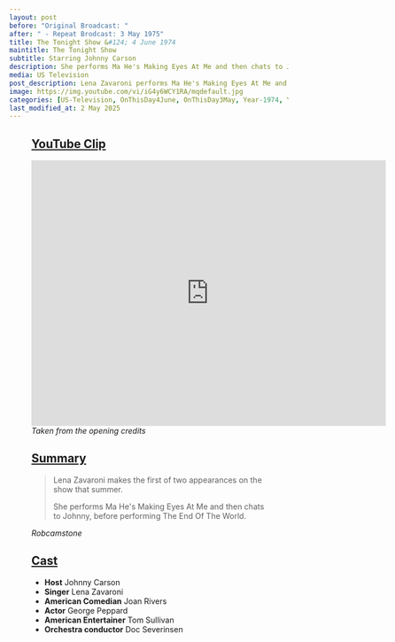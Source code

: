 ```yaml
---
layout: post
before: "Original Broadcast: "
after: " - Repeat Brodcast: 3 May 1975"
title: The Tonight Show &#124; 4 June 1974
maintitle: The Tonight Show
subtitle: Starring Johnny Carson
description: She performs Ma He's Making Eyes At Me and then chats to Johnny, before performing The End Of The World.
media: US Television
post_description: Lena Zavaroni performs Ma He's Making Eyes At Me and then chats to Johnny, before performing The End Of The World.
image: https://img.youtube.com/vi/iG4y6WCY1RA/mqdefault.jpg
categories: [US-Television, OnThisDay4June, OnThisDay3May, Year-1974, Year-1974, Year-1974]
last_modified_at: 2 May 2025
---
```


<figure class="fig3">
<div class="CardLayout">
<div class="CardItem"><h2 id="infobox1" class="infobox"><a href="#infobox1">YouTube Clip</a></h2></div>
<div class="CardItem split">
<div class="responsive-video"><iframe width="640px" height="480px" src="https://www.youtube.com/embed/SZnmGZTlZu0?si=Yj78gaBeZ5TFPnYv" title="YouTube video player" frameborder="0" allow="accelerometer; autoplay; clipboard-write; encrypted-media; gyroscope; picture-in-picture; web-share" referrerpolicy="strict-origin-when-cross-origin" allowfullscreen></iframe></div>
<cite>Taken from the opening credits</cite>
</div></div>
</figure>

<figure class="fig3">
<div class="CardLayout">
<div class="CardItem"><h2 id="infobox2" class="infobox"><a href="#infobox2">Summary</a></h2></div>
<div class="CardItem split">
<blockquote>
<p>Lena Zavaroni makes the first of two appearances on the show that summer.</p>
<p>She performs Ma He's Making Eyes At Me and then chats to Johnny, before performing The End Of The World.</p>
</blockquote>
<cite>Robcamstone</cite>
</div></div>
</figure>

<figure class="fig3">
<div class="CardLayout">
<div class="CardItem"><h2 id="infobox3" class="infobox"><a href="#infobox3">Cast</a></h2></div>
<div class="CardItem split">
<ul>
<li><strong>Host</strong> Johnny Carson</li>
<li><strong>Singer</strong> Lena Zavaroni</li>
<li><strong>American Comedian</strong> Joan Rivers</li>
<li><strong>Actor</strong> George Peppard</li>
<li><strong>American Entertainer</strong> Tom Sullivan</li>
<li><strong>Orchestra conductor</strong> Doc Severinsen</li>
</ul>
</div></div>
</figure>

